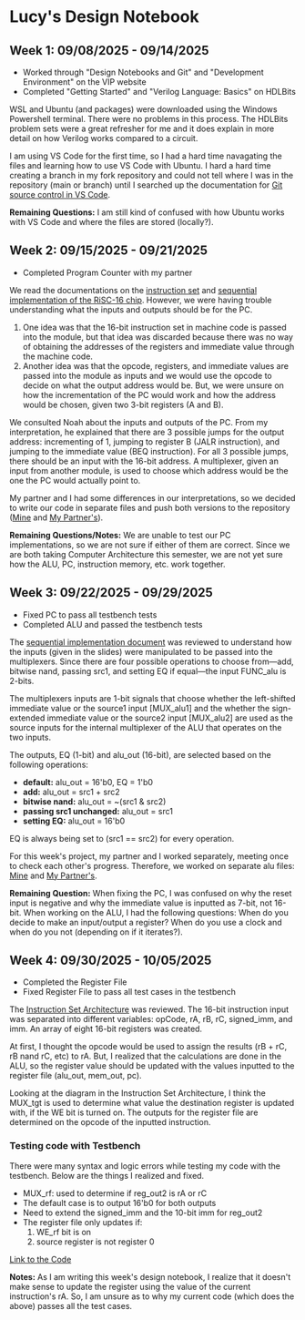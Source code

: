 # Lucy's Design Notebook

## Week 1: 09/08/2025 - 09/14/2025

* Worked through "Design Notebooks and Git" and "Development Environment" on the VIP website
* Completed "Getting Started" and "Verilog Language: Basics" on HDLBits

WSL and Ubuntu (and packages) were downloaded using the Windows Powershell terminal. There were no problems in this process.
The HDLBits problem sets were a great refresher for me and it does explain in more detail on how Verilog works compared to a circuit.

I am using VS Code for the first time, so I had a hard time navagating the files and learning how to use VS Code with Ubuntu. I hard a hard time creating a branch in my fork repository and could not tell where I was in the repository (main or branch) until I searched up the documentation for [Git source control in VS Code](https://code.visualstudio.com/docs/sourcecontrol/overview).

**Remaining Questions:** I am still kind of confused with how Ubuntu works with VS Code and where the files are stored (locally?).

## Week 2: 09/15/2025 - 09/21/2025

* Completed Program Counter with my partner

We read the documentations on the [instruction set](https://user.eng.umd.edu/~blj/risc/RiSC-isa.pdf) and [sequential implementation of the RiSC-16 chip](https://user.eng.umd.edu/~blj/risc/RiSC-seq.pdf). However, we were having trouble understanding what the inputs and outputs should be for the PC. 

1. One idea was that the 16-bit instruction set in machine code is passed into the module, but that idea was discarded because there was no way of obtaining the addresses of the registers and immediate value through the machine code. 
2. Another idea was that the opcode, registers, and immediate values are passed into the module as inputs and we would use the opcode to decide on what the output address would be. But, we were unsure on how the incrementation of the PC would work and how the address would be chosen, given two 3-bit registers (A and B).

We consulted Noah about the inputs and outputs of the PC. From my interpretation, he explained that there are 3 possible jumps for the output address: incrementing of 1, jumping to register B (JALR instruction), and jumping to the immediate value (BEQ instruction). For all 3 possible jumps, there should be an input with the 16-bit address. A multiplexer, given an input from another module, is used to choose which address would be the one the PC would actually point to.

My partner and I had some differences in our interpretations, so we decided to write our code in separate files and push both versions to the repository ([Mine](https://github.com/Ghqlq/Processor-Design-Projects/blob/main/program_counter_2.v) and [My Partner's](https://github.com/Ghqlq/Processor-Design-Projects/blob/main/program_counter.v)).

**Remaining Questions/Notes:** We are unable to test our PC implementations, so we are not sure if either of them are correct. Since we are both taking Computer Architecture this semester, we are not yet sure how the ALU, PC, instruction memory, etc. work together.

## Week 3: 09/22/2025 - 09/29/2025

* Fixed PC to pass all testbench tests
* Completed ALU and passed the testbench tests

The [sequential implementation document](https://user.eng.umd.edu/~blj/risc/RiSC-seq.pdf) was reviewed to understand how the inputs (given in the slides) were manipulated to be passed into the multiplexers. Since there are four possible operations to choose from&mdash;add, bitwise nand, passing src1, and setting EQ if equal&mdash;the input FUNC_alu is 2-bits. 

The multiplexers inputs are 1-bit signals that choose whether the left-shifted immediate value or the source1 input [MUX_alu1] and the whether the sign-extended immediate value or the source2 input [MUX_alu2] are used as the source inputs for the internal multiplexer of the ALU that operates on the two inputs.

The outputs, EQ (1-bit) and alu_out (16-bit), are selected based on the following operations:
- **default:** alu_out = 16'b0, EQ = 1'b0
- **add:** alu_out = src1 + src2
- **bitwise nand:** alu_out = ~(src1 & src2)
- **passing src1 unchanged:** alu_out = src1
- **setting EQ:** alu_out = 16'b0

EQ is always being set to (src1 == src2) for every operation.

For this week's project, my partner and I worked separately, meeting once to check each other's progress. Therefore, we worked on separate alu files: [Mine](https://github.com/Ghqlq/Processor-Design-Projects/blob/main/alu2.v) and [My Partner's](https://github.com/Ghqlq/Processor-Design-Projects/blob/main/alu.v).

**Remaining Question:** When fixing the PC, I was confused on why the reset input is negative and why the immediate value is inputted as 7-bit, not 16-bit.
When working on the ALU, I had the following questions: When do you decide to make an input/output a register? When do you use a clock and when do you not (depending on if it iterates?).

## Week 4: 09/30/2025 - 10/05/2025

* Completed the Register File
* Fixed Register File to pass all test cases in the testbench

The [Instruction Set Architecture](https://user.eng.umd.edu/~blj/risc/RiSC-isa.pdf) was reviewed. The 16-bit instruction input was separated into different variables: opCode, rA, rB, rC, signed_imm, and imm. An array of eight 16-bit registers was created. 

At first, I thought the opcode would be used to assign the results (rB + rC, rB nand rC, etc) to rA. But, I realized that the calculations are done in the ALU, so the register value should be updated with the values inputted to the register file (alu_out, mem_out, pc). 

Looking at the diagram in the Instruction Set Architecture, I think the MUX_tgt is used to determine what value the destination register is updated with, if the WE bit is turned on. The outputs for the register file are determined on the opcode of the inputted instruction.

### Testing code with Testbench
There were many syntax and logic errors while testing my code with the testbench. Below are the things I realized and fixed.
* MUX_rf: used to determine if reg_out2 is rA or rC
* The default case is to output 16'b0 for both outputs
* Need to extend the signed_imm and the 10-bit imm for reg_out2
* The register file only updates if:
    1) WE_rf bit is on
    2) source register is not register 0

[Link to the Code](https://github.com/Ghqlq/Processor-Design-Projects/blob/main/register2.v)

**Notes:** As I am writing this week's design notebook, I realize that it doesn't make sense to update the register using the value of the current instruction's rA. So, I am unsure as to why my current code (which does the above) passes all the test cases.